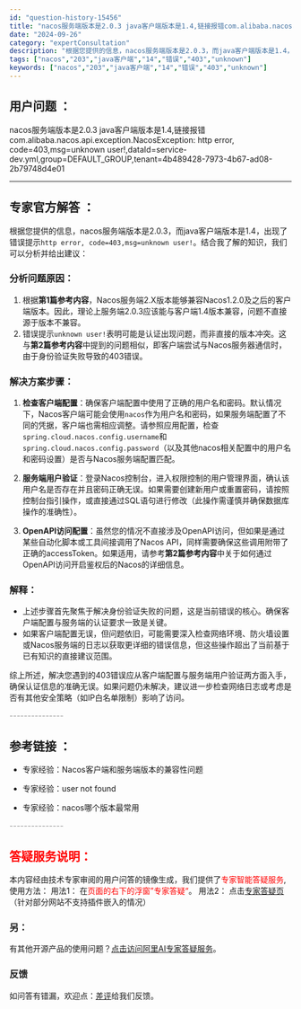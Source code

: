 ```yaml
---
id: "question-history-15456"
title: "nacos服务端版本是2.0.3 java客户端版本是1.4,链接报错com.alibaba.nacos."
date: "2024-09-26"
category: "expertConsultation"
description: "根据您提供的信息，nacos服务端版本是2.0.3，而java客户端版本是1.4，出现了错误提示`http error, code=403,msg=unknown user!`。结合我了解的知识，我们可以分析并给出建议：### 分析问题原因：1. 根据**第1篇参考内容**，Nacos服务端2.X版"
tags: ["nacos","203","java客户端","14","错误","403","unknown"]
keywords: ["nacos","203","java客户端","14","错误","403","unknown"]
---
```


## 用户问题 ： 
 nacos服务端版本是2.0.3 java客户端版本是1.4,链接报错com.alibaba.nacos.api.exception.NacosException: http error, code=403,msg=unknown user!,dataId=service-dev.yml,group=DEFAULT_GROUP,tenant=4b489428-7973-4b67-ad08-2b79748d4e01  

---------------
## 专家官方解答 ：

根据您提供的信息，nacos服务端版本是2.0.3，而java客户端版本是1.4，出现了错误提示`http error, code=403,msg=unknown user!`。结合我了解的知识，我们可以分析并给出建议：

### 分析问题原因：
1. 根据**第1篇参考内容**，Nacos服务端2.X版本能够兼容Nacos1.2.0及之后的客户端版本。因此，理论上服务端2.0.3应该能与客户端1.4版本兼容，问题不直接源于版本不兼容。
2. 错误提示`unknown user!`表明可能是认证出现问题，而非直接的版本冲突。这与**第2篇参考内容**中提到的问题相似，即客户端尝试与Nacos服务器通信时，由于身份验证失败导致的403错误。

### 解决方案步骤：
1. **检查客户端配置**：确保客户端配置中使用了正确的用户名和密码。默认情况下，Nacos客户端可能会使用`nacos`作为用户名和密码，如果服务端配置了不同的凭据，客户端也需相应调整。请参照应用配置，检查`spring.cloud.nacos.config.username`和`spring.cloud.nacos.config.password`（以及其他nacos相关配置中的用户名和密码设置）是否与Nacos服务端配置匹配。

2. **服务端用户验证**：登录Nacos控制台，进入权限控制的用户管理界面，确认该用户名是否存在并且密码正确无误。如果需要创建新用户或重置密码，请按照控制台指引操作，或直接通过SQL语句进行修改（此操作需谨慎并确保数据库操作的准确性）。

3. **OpenAPI访问配置**：虽然您的情况不直接涉及OpenAPI访问，但如果是通过某些自动化脚本或工具间接调用了Nacos API，同样需要确保这些调用附带了正确的accessToken。如果适用，请参考**第2篇参考内容**中关于如何通过OpenAPI访问开启鉴权后的Nacos的详细信息。

### 解释：
- 上述步骤首先聚焦于解决身份验证失败的问题，这是当前错误的核心。确保客户端配置与服务端的认证要求一致是关键。
- 如果客户端配置无误，但问题依旧，可能需要深入检查网络环境、防火墙设置或Nacos服务端的日志以获取更详细的错误信息，但这些操作超出了当前基于已有知识的直接建议范围。

综上所述，解决您遇到的403错误应从客户端配置与服务端用户验证两方面入手，确保认证信息的准确无误。如果问题仍未解决，建议进一步检查网络日志或考虑是否有其他安全策略（如IP白名单限制）影响了访问。


<font color="#949494">---------------</font> 


## 参考链接 ：

* 专家经验：Nacos客户端和服务端版本的兼容性问题 
 
 * 专家经验：user not found 
 
 * 专家经验：nacos哪个版本最常用 


 <font color="#949494">---------------</font> 
 


## <font color="#FF0000">答疑服务说明：</font> 

本内容经由技术专家审阅的用户问答的镜像生成，我们提供了<font color="#FF0000">专家智能答疑服务</font>,使用方法：
用法1： 在<font color="#FF0000">页面的右下的浮窗”专家答疑“</font>。
用法2： 点击[专家答疑页](https://answer.opensource.alibaba.com/docs/intro)（针对部分网站不支持插件嵌入的情况）
### 另：


有其他开源产品的使用问题？[点击访问阿里AI专家答疑服务](https://answer.opensource.alibaba.com/docs/intro)。
### 反馈
如问答有错漏，欢迎点：[差评](https://ai.nacos.io/user/feedbackByEnhancerGradePOJOID?enhancerGradePOJOId=15526)给我们反馈。
